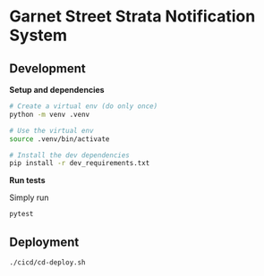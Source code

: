 # Garnet Street Strata Notification System

## Development

**Setup and dependencies**

```bash
# Create a virtual env (do only once)
python -m venv .venv

# Use the virtual env
source .venv/bin/activate

# Install the dev dependencies
pip install -r dev_requirements.txt
```

**Run tests**

Simply run

```bash
pytest
```

## Deployment

```bash
./cicd/cd-deploy.sh 
```
